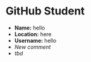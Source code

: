 # GitHub Student

* **Name:** hello
* **Location:** here
* **Username:** hello
* *New comment*
* *tbd*
